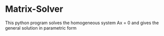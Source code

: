 # Matrix-Solver
This python program solves the homogeneous system Ax = 0 and gives the general solution in parametric form
